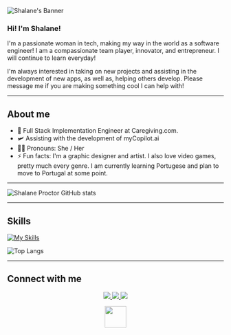![Shalane's Banner](https://user-images.githubusercontent.com/94003497/185248522-917ff6bb-2232-4c3b-91c2-e42a7feedb80.png)

### Hi! I'm Shalane! 

I'm a passionate woman in tech, making my way in the world as a software engineer! I am a compassionate team player, innovator, and entrepreneur. I will continue to learn everyday!

I'm always interested in taking on new projects and assisting in the development of new apps, as well as, helping others develop. Please message me if you are making something cool I can help with!  

------------------
## About me
- 🔭 Full Stack Implementation Engineer at Caregiving.com.
- 🛩️ Assisting with the development of myCopilot.ai
- 👩🏻 Pronouns: She / Her
- ⚡ Fun facts: I'm a graphic designer and artist. I also love video games, pretty much every genre. I am currently learning Portugese and plan to move to Portugal at some point.

---------------------

![Shalane Proctor GitHub stats](https://github-readme-stats.vercel.app/api?username=shalane-proctor&show_icons=true&theme=cobalt&hide=stars,contribs&show=reviews,prs_merged,prs_merged_percentage)

---------------------

## Skills
[![My Skills](https://skillicons.dev/icons?i=react,js,nodejs,html,css,sass,django,py,go,flutter,dart,idea,vscode,webpack,mysql,jquery,graphql,postgres,sqlite,firebase,gcp,docker,kubernetes,figma,androidstudio,bootstrap,codepen,gitlab,netlify,stackoverflow&perline=10)](https://skillicons.dev)

![Top Langs](https://github-readme-stats.vercel.app/api/top-langs/?username=shalane-proctor&layout=compact&theme=cobalt)

---------------------

## Connect with me
<p align="center">
  <a href="discordapp.com/users/purplepariah">
    <img src="https://skillicons.dev/icons?i=discord" />
  </a>
  <a href='https://www.github.com/shalane-proctor'>
    <img src="https://skillicons.dev/icons?i=github" />
  </a>
  <a href='https://www.linkedin.com/in/shalane-proctor/'>
    <img src="https://skillicons.dev/icons?i=linkedin" />
  </a>
</p>
<p align="center">
  <a href = 'shalane088@gmail.com'><img height=50 width=50 src="https://static-00.iconduck.com/assets.00/gmail-icon-512x511-fih5xfbp.png" /></a>
</p>
